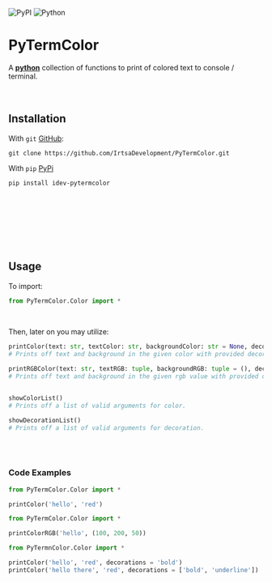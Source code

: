 ![PyPI](https://img.shields.io/pypi/v/idev-pytermcolor) ![Python](https://img.shields.io/pypi/pyversions/idev-pytermcolor)
# **PyTermColor**
A [**python**](https://www.python.org) collection of functions to print of colored text to console / terminal.
<br />
<br />
​<br />
## Installation
With `git` [GitHub](https://github.com/IrtsaDevelopment/PyColor):
```
git clone https://github.com/IrtsaDevelopment/PyTermColor.git
```
With `pip` [PyPi](https://pypi.org/project/idev-pytermcolor)
```
pip install idev-pytermcolor
```
<br />
<br />
<br />
<br />
<br />
<br />

## Usage
To import:
```py
from PyTermColor.Color import *
```
<br />

Then, later on you may utilize:
```py
printColor(text: str, textColor: str, backgroundColor: str = None, decorations: list | str = [], end: str = '\n')
# Prints off text and background in the given color with provided decorations.

printRGBColor(text: str, textRGB: tuple, backgroundRGB: tuple = (), decorations: list | str = [], end: str = '\n')
# Prints off text and background in the given rgb value with provided decorations.


showColorList()
# Prints off a list of valid arguments for color.

showDecorationList()
# Prints off a list of valid arguments for decoration.
```
​
<br />
<br />
### Code Examples
```py
from PyTermColor.Color import *

printColor('hello', 'red')
```
```py
from PyTermColor.Color import *

printColorRGB('hello', (100, 200, 50))
```
```py
from PyTermnColor.Color import *

printColor('hello', 'red', decorations = 'bold')
printColor('hello there', 'red', decorations = ['bold', 'underline'])
```
